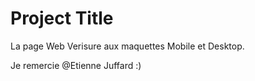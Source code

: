 # Project Title

La page Web Verisure aux maquettes Mobile et Desktop.

Je remercie @Etienne Juffard :)

